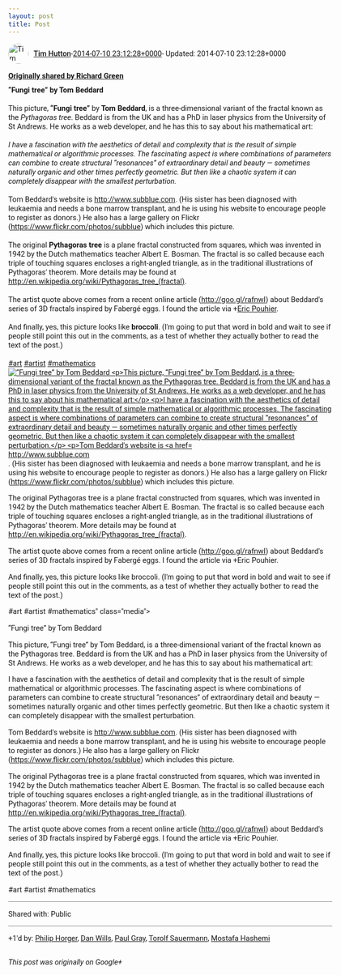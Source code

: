 ```yaml
---
layout: post
title: Post
---
```


<html><head><meta charset="utf-8"><title>Google+ post</title><style>body {font: 11pt Roboto, Arial, sans-serif; max-width: 640px; margin: 24px;}.author-photo {border-radius: 50%; margin-right: 10px; width: 40px;}.author {font-weight: 500;}.main-content {margin: 15px 0 15px;}.post-title {font-weight: bold;}.location {display: block; margin-top: 15px;}.location img {float: left; margin-right: 5px; width: 20px;}.media-link {display: inline-block; max-width: 100%; vertical-align: top;}.media-link p {margin-top: 5px; max-height: 4em; overflow: scroll;}.media {max-height: 100vh; max-width: 100%;}.video-placeholder {background: black; display: flex; height: 300px; max-width: 100%; width: 640px;}.play-icon {border-bottom: 30px solid transparent; border-left: 50px solid white; border-top: 30px solid transparent; color: white; margin: auto;}.album {max-height: 800px; overflow: scroll; width: calc(100vw - 48px);}.album .media-link {margin-right: 5px; max-width: 250px;}.album .media {max-height: 250px;}.link-embed {border-top: 1px solid lightgrey; display: block; margin-top: 20px;}.link-embed img {max-width: 100%;}.inline-link-embed {display: block;}.inline-link-embed img {vertical-align: middle;}.link-title {display: inline-block; font-size: medium; font-weight: 300; padding-left: 1em;}.reshare-attribution {display: block; font-weight: bold; margin-bottom: 10px;}.poll-image {margin-bottom: 5px; max-height: 300px; max-width: 500px;}.poll-choice {align-items: center; display: flex; margin-bottom: 5px; max-width: 500px;}.poll-choice-percentage {background-color: lightblue; height: 100%; left: 0; position: absolute; z-index: -1;}.poll-choice-selected {margin-right: 5px;}.poll-choice-results {border: 1px solid lightgray; border-radius: 5px; display: flex; line-height: 40px; overflow: hidden; padding: 0 8px; position: relative;}.poll-choice-results, .poll-choice-description {flex-grow: 1; margin-right: 10px;}.poll-choice-image {width: 100%;}.poll-choice-image, .poll-choice-image img {max-height: 40px; max-width: 100px;}.poll-choice-votes {max-height: 100px; overflow: auto;}.plus-entity-embed {color: black; display: block; text-decoration: none;}.plus-entity-embed-cover-photo {max-height: 300px; max-width: 100%;}.plus-entity-embed-info {padding: 0 1em 1em;}.plus-entity-embed-info h2 {font-weight: 500; margin: 10px 0;}.plus-entity-embed-info p {font-size: small; margin: 0;}.collection-owner-avatar {border-radius: 50%; border: 2px solid white; height: 40px; margin-top: -22px;}.visibility {padding: 1em 0; border-top: 1px solid grey;}.post-activity {padding: 1em 0; border-top: 1px solid grey;}.comments {border-top: 1px solid gray; padding-top: 1em;}.comment + .comment {margin-top: 1em;}.comment .media-link, .comment .inline-link-embed {margin-top: 5px;}</style></head><body><div style="margin-bottom:1em;"><div style="display:flex; align-items:center"><img class="author-photo" src="https://lh4.googleusercontent.com/-epo4ZZKNqEw/AAAAAAAAAAI/AAAAAAAAVSU/qu3LpcHEnoQ/s64-c/photo.jpg" alt="Tim Hutton"><a href="https://plus.google.com/+TimHutton" target="_blank" class="author">Tim Hutton</a> - <a target="_blank" href="https://plus.google.com/+TimHutton/posts/TAnXfMRRfz1">2014-07-10 23:12:28+0000</a><span> - Updated: 2014-07-10 23:12:28+0000</span></div><div class="main-content"></div><div><a target="_blank" href="https://plus.google.com/101584889282878921052/posts/J6S4bDc6QwQ" class="reshare-attribution">Originally shared by Richard Green</a><b>“Fungi tree” by Tom Beddard</b><br><br>This picture, <b>“Fungi tree”</b> by <b>Tom Beddard</b>, is a three-dimensional variant of the fractal known as the <i>Pythagoras tree</i>. Beddard is from the UK and has a PhD in laser physics from the University of St Andrews. He works as a web developer, and he has this to say about his mathematical art:<br><br><i>I have a fascination with the aesthetics of detail and complexity that is the result of simple mathematical or algorithmic processes. The fascinating aspect is where combinations of parameters can combine to create structural “resonances” of extraordinary detail and beauty — sometimes naturally organic and other times perfectly geometric. But then like a chaotic system it can completely disappear with the smallest perturbation.</i><br><br>Tom Beddard&#39;s website is <a rel="nofollow" target="_blank" href="http://www.subblue.com" class="ot-anchor bidi_isolate" jslog="10929; track:click" dir="ltr">http://www.subblue.com</a>. (His sister has been diagnosed with leukaemia and needs a bone marrow transplant, and he is using his website to encourage people to register as donors.) He also has a large gallery on Flickr (<a rel="nofollow" target="_blank" href="https://www.flickr.com/photos/subblue" class="ot-anchor bidi_isolate" jslog="10929; track:click" dir="ltr">https://www.flickr.com/photos/subblue</a>) which includes this picture.<br><br>The original <b>Pythagoras tree</b> is a plane fractal constructed from squares, which was invented in 1942 by the Dutch mathematics teacher Albert E. Bosman. The fractal is so called because each triple of touching squares encloses a right-angled triangle, as in the traditional illustrations of Pythagoras&#39; theorem. More details may be found at <a rel="nofollow" target="_blank" href="http://en.wikipedia.org/wiki/Pythagoras_tree_%28fractal%29" class="ot-anchor bidi_isolate" jslog="10929; track:click" dir="ltr">http://en.wikipedia.org/wiki/Pythagoras_tree_(fractal)</a>.<br><br>The artist quote above comes from a recent online article (<a rel="nofollow" target="_blank" href="http://goo.gl/rafnwI" class="ot-anchor bidi_isolate" jslog="10929; track:click" dir="ltr">http://goo.gl/rafnwI</a>) about Beddard&#39;s series of 3D fractals inspired by Fabergé eggs. I found the article via <span class="proflinkWrapper"><span class="proflinkPrefix">+</span><a class="proflink bidi_isolate" href="https://plus.google.com/100355961028064074714" oid="100355961028064074714" >Eric Pouhier</a></span>.<br><br>And finally, yes, this picture looks like <b>broccoli</b>. (I&#39;m going to put that word in bold and wait to see if people still point this out in the comments, as a test of whether they actually bother to read the text of the post.)<br><br><a rel="nofollow" class="ot-hashtag bidi_isolate" href="https://plus.google.com/s/%23art/posts" >#art</a> <a rel="nofollow" class="ot-hashtag bidi_isolate" href="https://plus.google.com/s/%23artist/posts" >#artist</a> <a rel="nofollow" class="ot-hashtag bidi_isolate" href="https://plus.google.com/s/%23mathematics/posts" >#mathematics</a><a href="https://lh6.googleusercontent.com/-1NsCQ0khxDQ/U78GS88__6I/AAAAAAAAi7M/9TALcoSjBCA/w1920-h1400/fungi_tree_tom_beddard.jpg" target="_blank" class="media-link"><img src="https://lh6.googleusercontent.com/-1NsCQ0khxDQ/U78GS88__6I/AAAAAAAAi7M/9TALcoSjBCA/w1920-h1400/fungi_tree_tom_beddard.jpg" alt="“Fungi tree” by Tom Beddard



This picture, “Fungi tree” by Tom Beddard, is a three-dimensional variant of the fractal known as the Pythagoras tree. Beddard is from the UK and has a PhD in laser physics from the University of St Andrews. He works as a web developer, and he has this to say about his mathematical art:



I have a fascination with the aesthetics of detail and complexity that is the result of simple mathematical or algorithmic processes. The fascinating aspect is where combinations of parameters can combine to create structural “resonances” of extraordinary detail and beauty — sometimes naturally organic and other times perfectly geometric. But then like a chaotic system it can completely disappear with the smallest perturbation.



Tom Beddard&#39;s website is http://www.subblue.com. (His sister has been diagnosed with leukaemia and needs a bone marrow transplant, and he is using his website to encourage people to register as donors.) He also has a large gallery on Flickr (https://www.flickr.com/photos/subblue) which includes this picture.



The original Pythagoras tree is a plane fractal constructed from squares, which was invented in 1942 by the Dutch mathematics teacher Albert E. Bosman. The fractal is so called because each triple of touching squares encloses a right-angled triangle, as in the traditional illustrations of Pythagoras&#39; theorem. More details may be found at http://en.wikipedia.org/wiki/Pythagoras_tree_(fractal).



The artist quote above comes from a recent online article (http://goo.gl/rafnwI) about Beddard&#39;s series of 3D fractals inspired by Fabergé eggs. I found the article via +Eric Pouhier.



And finally, yes, this picture looks like broccoli. (I&#39;m going to put that word in bold and wait to see if people still point this out in the comments, as a test of whether they actually bother to read the text of the post.)



#art #artist #mathematics" class="media"><p>“Fungi tree” by Tom Beddard



This picture, “Fungi tree” by Tom Beddard, is a three-dimensional variant of the fractal known as the Pythagoras tree. Beddard is from the UK and has a PhD in laser physics from the University of St Andrews. He works as a web developer, and he has this to say about his mathematical art:



I have a fascination with the aesthetics of detail and complexity that is the result of simple mathematical or algorithmic processes. The fascinating aspect is where combinations of parameters can combine to create structural “resonances” of extraordinary detail and beauty — sometimes naturally organic and other times perfectly geometric. But then like a chaotic system it can completely disappear with the smallest perturbation.



Tom Beddard&#39;s website is http://www.subblue.com. (His sister has been diagnosed with leukaemia and needs a bone marrow transplant, and he is using his website to encourage people to register as donors.) He also has a large gallery on Flickr (https://www.flickr.com/photos/subblue) which includes this picture.



The original Pythagoras tree is a plane fractal constructed from squares, which was invented in 1942 by the Dutch mathematics teacher Albert E. Bosman. The fractal is so called because each triple of touching squares encloses a right-angled triangle, as in the traditional illustrations of Pythagoras&#39; theorem. More details may be found at http://en.wikipedia.org/wiki/Pythagoras_tree_(fractal).



The artist quote above comes from a recent online article (http://goo.gl/rafnwI) about Beddard&#39;s series of 3D fractals inspired by Fabergé eggs. I found the article via +Eric Pouhier.



And finally, yes, this picture looks like broccoli. (I&#39;m going to put that word in bold and wait to see if people still point this out in the comments, as a test of whether they actually bother to read the text of the post.)



#art #artist #mathematics</p></a></div></div><div class="visibility">Shared with: Public</div><div class="post-activity"><div class="plus-oners">+1'd by: <a href="https://plus.google.com/+PhilipHorger">Philip Horger</a>, <a href="https://plus.google.com/+DanWills">Dan Wills</a>, <a href="https://plus.google.com/+PaulGrayUK">Paul Gray</a>, <a href="https://plus.google.com/+TorolfSauermann">Torolf Sauermann</a>, <a href="https://plus.google.com/+mostafahashemi">Mostafa Hashemi</a></div></div></body></html>

<i>This post was originally on Google+</i>